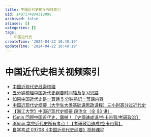 ```yaml
---
title: 中国近代史相关视频索引
uid: 1407374884318098
archived: false
aliases: []
categories: []
tags:
  - 中国近代史
createTime: '2024-04-22 10:48:19'
updateTime: '2024-04-22 10:48:19'
---
```


# 中国近代史相关视频索引

- [中国近现代史线索梳理]
- [五分钟梳理中国近代史纲要时间轴及复习思路]
- [如果中国近代史是一首诗 5 分钟熟记一节课内容]
- [中国近现代史纲要（大学生大类基础课思政课程）三小时高分过近代史]
- [【浙江大学】中国近现代史纲要 段治文（全 63 讲）]
- [15min 回顾中国近代史，震撼！【史纲速成课/空卡带背/考研政治】]
- [30min 学完近代史所有考点！【考研政治速成/空卡带背】]
- [自学考试 03708《中国近现代史纲要》视频课程]

[中国近现代史线索梳理]: <https://www.bilibili.com/video/BV147411w7Mx>

[五分钟梳理中国近代史纲要时间轴及复习思路]: <https://www.bilibili.com/video/BV18a4y1Y7LQ>

[如果中国近代史是一首诗 5 分钟熟记一节课内容]: <https://www.bilibili.com/video/BV1nP4y157fa>

[中国近现代史纲要（大学生大类基础课思政课程）三小时高分过近代史]: <https://www.bilibili.com/video/BV1Lk4y1m7WA>

[【浙江大学】中国近现代史纲要 段治文（全 63 讲）]: <https://www.bilibili.com/video/BV1pq4y1k7Y3>

[15min 回顾中国近代史，震撼！【史纲速成课/空卡带背/考研政治】]: <https://www.bilibili.com/video/BV1h3411y7Et>

[30min 学完近代史所有考点！【考研政治速成/空卡带背】]: <https://www.bilibili.com/video/BV1XU4y1F7kz>

[自学考试 03708《中国近现代史纲要》视频课程]: <https://www.bilibili.com/video/BV1mz4y1d7LD?p=1>
